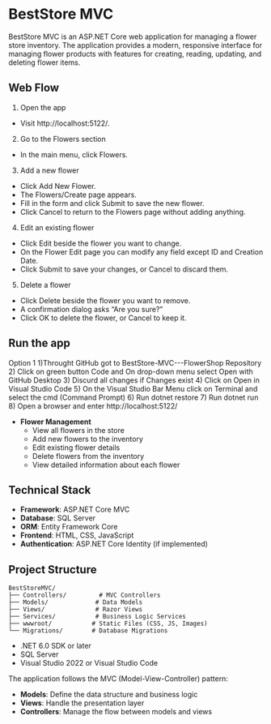 # BestStore MVC

BestStore MVC is an ASP.NET Core web application for managing a flower store inventory. The application provides a modern, responsive interface for managing flower products with features for creating, reading, updating, and deleting flower items.

## Web Flow
1) Open the app
 - Visit http://localhost:5122/.

2) Go to the Flowers section
 - In the main menu, click Flowers.

3) Add a new flower
 - Click Add New Flower.
 - The Flowers/Create page appears.
 - Fill in the form and click Submit to save the new flower.
 - Click Cancel to return to the Flowers page without adding anything.

4) Edit an existing flower
 - Click Edit beside the flower you want to change.
 - On the Flower Edit page you can modify any field except ID and Creation Date.
 - Click Submit to save your changes, or Cancel to discard them.

5) Delete a flower
- Click Delete beside the flower you want to remove.
- A confirmation dialog asks “Are you sure?”
- Click OK to delete the flower, or Cancel to keep it.


## Run the app

Option 1
1)Throught GitHub got to BestStore-MVC---FlowerShop Repository
2) Click on green button Code and On drop-down menu select Open with GitHub Desktop
3) Discurd all changes if Changes exist
4) Click on Open in Visual Studio Code
5) On the Visual Studio Bar Menu click on Terminal and select the cmd (Command Prompt)
6) Run dotnet restore
7) Run dotnet run
8) Open a browser and enter http://localhost:5122/



- **Flower Management**
  - View all flowers in the store
  - Add new flowers to the inventory
  - Edit existing flower details
  - Delete flowers from the inventory
  - View detailed information about each flower



## Technical Stack

- **Framework**: ASP.NET Core MVC
- **Database**: SQL Server
- **ORM**: Entity Framework Core
- **Frontend**: HTML, CSS, JavaScript
- **Authentication**: ASP.NET Core Identity (if implemented)

## Project Structure

```
BestStoreMVC/
├── Controllers/         # MVC Controllers
├── Models/             # Data Models
├── Views/              # Razor Views
├── Services/           # Business Logic Services
├── wwwroot/           # Static Files (CSS, JS, Images)
└── Migrations/        # Database Migrations
```


- .NET 6.0 SDK or later
- SQL Server
- Visual Studio 2022 or Visual Studio Code


The application follows the MVC (Model-View-Controller) pattern:
- **Models**: Define the data structure and business logic
- **Views**: Handle the presentation layer
- **Controllers**: Manage the flow between models and views
